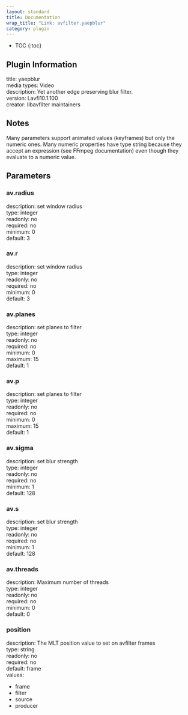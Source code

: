 ```yaml
---
layout: standard
title: Documentation
wrap_title: "Link: avfilter.yaepblur"
category: plugin
---
```

* TOC
{:toc}

## Plugin Information

title: yaepblur  
media types:
Video  
description: Yet another edge preserving blur filter.  
version: Lavfi10.1.100  
creator: libavfilter maintainers  

## Notes

Many parameters support animated values (keyframes) but only the numeric ones. Many numeric properties have type string because they accept an expression (see FFmpeg documentation) even though they evaluate to a numeric value.

## Parameters

### av.radius

  
description:
set window radius  
type: integer  
readonly: no  
required: no  
minimum: 0  
default: 3  

### av.r

  
description:
set window radius  
type: integer  
readonly: no  
required: no  
minimum: 0  
default: 3  

### av.planes

  
description:
set planes to filter  
type: integer  
readonly: no  
required: no  
minimum: 0  
maximum: 15  
default: 1  

### av.p

  
description:
set planes to filter  
type: integer  
readonly: no  
required: no  
minimum: 0  
maximum: 15  
default: 1  

### av.sigma

  
description:
set blur strength  
type: integer  
readonly: no  
required: no  
minimum: 1  
default: 128  

### av.s

  
description:
set blur strength  
type: integer  
readonly: no  
required: no  
minimum: 1  
default: 128  

### av.threads

  
description:
Maximum number of threads  
type: integer  
readonly: no  
required: no  
minimum: 0  
default: 0  

### position

  
description:
The MLT position value to set on avfilter frames  
type: string  
readonly: no  
required: no  
default: frame  
values:  

* frame
* filter
* source
* producer

